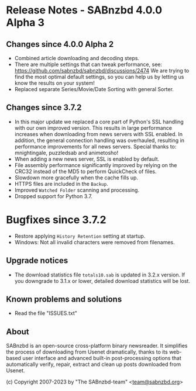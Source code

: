 Release Notes - SABnzbd 4.0.0 Alpha 3
=========================================================
## Changes since 4.0.0 Alpha 2
- Combined article downloading and decoding steps.
- There are multiple settings that can tweak performance, see:
  https://github.com/sabnzbd/sabnzbd/discussions/2474
  We are trying to find the most optimal default settings, so you
  can help us by letting us know the results on your system!
- Replaced separate Series/Movie/Date Sorting with general Sorter.

## Changes since 3.7.2
- In this major update we replaced a core part of Python's SSL handling
  with our own improved version. This results in large performance increases
  when downloading from news servers with SSL enabled.
  In addition, the general connection handling was overhauled, resulting in
  performance improvements for all news servers.
  Special thanks to: mnightingale, puzzledsab and animetosho!
- When adding a new news server, SSL is enabled by default.
- File assembly performance significantly improved by relying on the
  CRC32 instead of the MD5 to perform QuickCheck of files.
- Slowdown more gracefully when the cache fills up.
- HTTPS files are included in the `Backup`.
- Improved `Watched Folder` scanning and processing.
- Dropped support for Python 3.7.

# Bugfixes since 3.7.2
- Restore applying `History Retention` setting at startup.
- Windows: Not all invalid characters were removed from filenames.

## Upgrade notices
- The download statistics file `totals10.sab` is updated in 3.2.x
  version. If you downgrade to 3.1.x or lower, detailed download
  statistics will be lost.

## Known problems and solutions
- Read the file "ISSUES.txt"

## About
  SABnzbd is an open-source cross-platform binary newsreader.
  It simplifies the process of downloading from Usenet dramatically, thanks
  to its web-based user interface and advanced built-in post-processing options
  that automatically verify, repair, extract and clean up posts downloaded
  from Usenet.

  (c) Copyright 2007-2023 by "The SABnzbd-team" \<team@sabnzbd.org\>
